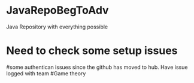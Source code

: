 # JavaRepoBegToAdv
Java Repository with everything possible
# Need to check some setup issues
#some authentican issues since the github has moved to hub. Have issue logged with team
#Game theory
